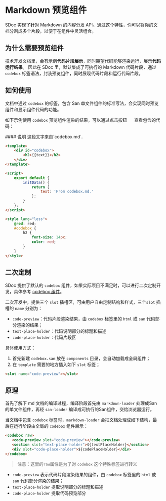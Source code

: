 # Markdown 预览组件

SDoc 实现了针对 Markdown 的内容分发 API。通过这个特性，你可以将你的文档分割成多个片段，以便于在组件中灵活组合。

## 为什么需要预览组件

技术开发文档里，会有示例**代码片段展示**，同时期望代码能够渲染运行，展示**代码运行结果**。
因此在 SDoc 里，默认集成了可执行的 Markdown 代码片段，通过 `codebox` 标签语法，封装预览组件，同时展现代码片段和运行代码片段。

## 如何使用

文档中通过 `codebox` 的标签，包含 San 单文件组件的标准写法，会实现同时预览组件和显示组件代码的功能。

如下示例使用 `codebox` 预览组件渲染的结果，可以通过点击按钮  <img src="https://gw.alipayobjects.com/zos/rmsportal/wSAkBuJFbdxsosKKpqyq.svg" width="16" style="margin:0"/>  查看包含的代码：

<codebox>
#### 说明
这段文字来自`codebox.md`.

```html
<template>
    <div id="codebox">
        <h2>{{text}}</h2>
    </div>
</template>

<script>
    export default {
        initData() {
            return {
                text: 'From codebox.md.'
            };
        }
    };
</script>

<style lang="less">
    @red: red;
    #codebox {
        h2 {
            font-size: 14px;
            color: red;
        }
    }
</style>
```
</codebox>


## 二次定制

SDoc 提供了默认的 `codebox` 组件，如果实际项目不满足时，可以进行二次定制开发，具体参考 [codebox 组件](https://github.com/ecomfe/san-docit/blob/master/%40sdoc/theme/global-components/codebox.san)。

二次开发中，提供三个 `slot` 插槽区，可由用户自由定制结构和样式，三个`slot` 插槽的 `name` 分别为：
- `code-preview`：代码片段渲染结果，由 `codebox` 标签里的 `html` 或 `san` 代码部分渲染的结果；
- `text-place-holder`：代码说明部分的标题和描述
- `code-place-holder`：代码片段区

具体使用方式：
1. 首先新建 `codebox.san` 放在 `components` 目录，会自动加载成全局组件；
2. 在 `template` 需要的地方插入如下 `slot` 标签；

```html
<slot name="code-preview"></slot>
```

## 原理
首先了解下 md 文档的编译过程，编译阶段首先由 `markdown-loader` 处理成San的单文件组件，再经 `san-loader` 编译成可执行的San组件，交给浏览器运行。

当文档中包含 `codebox` 标签时，`markdown-loader` 会把文档处理成如下结构，最后在运行阶段由全局的 `codebox` 组件展示：
```html
<codebox raw>
   <code-preview slot="code-preview"></code-preview>
   <section slot="text-place-holder">${textPlaceHolder}</section>
   <div slot="code-place-holder">${codePlaceHolder}</div>
</codebox>
```

> 注意：这里的`raw`属性是为了对 `codebox` 这个特殊标签进行转义

- `code-preview` 表示代码片段渲染结果的组件，由 `codebox` 标签里的 `html` 或 `san` 代码部分渲染的结果；
- `text-place-holder` 提取说明部分的标题和描述
- `code-place-holder` 提取代码预览部分
